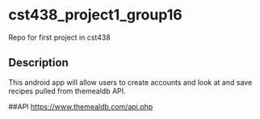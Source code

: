# cst438_project1_group16
Repo for first project in cst438

## Description
This android app will allow users to create accounts and look at and save recipes pulled from themealdb API.

##API
https://www.themealdb.com/api.php
